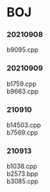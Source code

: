 # BOJ

### 20210908
b9095.cpp

### 20210909
b1759.cpp
<br>
b9663.cpp

### 210910
b14503.cpp
<br>
b7569.cpp

### 210913
b1038.cpp
<br>
b2573.bpp
<br>
b3085.cpp

